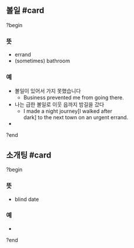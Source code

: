 ## 볼일 #card
?begin
### 뜻
- errand
- (sometimes) bathroom
### 예
- 볼일이 있어서 가지 못했습니다
	- Business prevented me from going there.
- 나는 급한 볼일로 이웃 읍까지 밤길을 갔다
	- I made a night journey[I walked after dark] to the next town on an urgent errand.
- 
?end



## 소개팅 #card
?begin
### 뜻
- blind date
### 예
-
<!--SR:!2025-10-01,121,290-->
?end